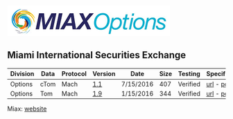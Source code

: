 ![Miax](https://github.com/Open-Markets-Initiative/Directory/blob/master/Logos/Miax.png)


## Miami International Securities Exchange

|Division | Data | Protocol | Version | Date | Size | Testing | Specification|
|--- | --- | --- | --- | --- | --- | --- | ---|
|Options | cTom | Mach | [1.1](https://github.com/Open-Markets-Initiative/CSharp.Structs/blob/master/Miax/Miax.Options.cTom.Mach.v1.1.cs "Miami International Securities Exchange 1.1 C# Structs") | 7/15/2016 | 407 | Verified | [url](https://www.miaxoptions.com/interface-specifications "Protocol specification") - [pdf](https://github.com/Open-Markets-Initiative/Directory/blob/master/Specifications/Miax/Miax.Options.cTom.Mach.v1.1.pdf "Specification manual")|
|Options | Tom | Mach | [1.9](https://github.com/Open-Markets-Initiative/CSharp.Structs/blob/master/Miax/Miax.Options.Tom.Mach.v1.9.cs "Miami International Securities Exchange 1.9 C# Structs") | 1/15/2016 | 344 | Verified | [url](https://www.miaxoptions.com/interface-specifications "Protocol specification") - [pdf](https://github.com/Open-Markets-Initiative/Directory/blob/master/Specifications/Miax/Miax.Options.Tom.Mach.v1.9.pdf "Specification manual")|


Miax: [website](https://www.miaxoptions.com/ "Go to Miami International Securities Exchange")

